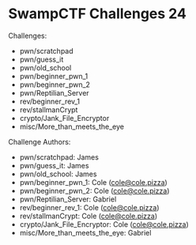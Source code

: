 # SwampCTF Challenges 24

Challenges:
- pwn/scratchpad
- pwn/guess_it
- pwn/old_school
- pwn/beginner_pwn_1
- pwn/beginner_pwn_2
- pwn/Reptilian_Server
- rev/beginner_rev_1
- rev/stallmanCrypt
- crypto/Jank_File_Encryptor
- misc/More_than_meets_the_eye

Challenge Authors:
- pwn/scratchpad: James
- pwn/guess_it: James
- pwn/old_school: James
- pwn/beginner_pwn_1: Cole (cole@cole.pizza)
- pwn/beginner_pwn_2: Cole (cole@cole.pizza)
- pwn/Reptilian_Server: Gabriel
- rev/beginner_rev_1: Cole (cole@cole.pizza)
- rev/stallmanCrypt: Cole (cole@cole.pizza)
- crypto/Jank_File_Encryptor: Cole (cole@cole.pizza)
- misc/More_than_meets_the_eye: Gabriel
